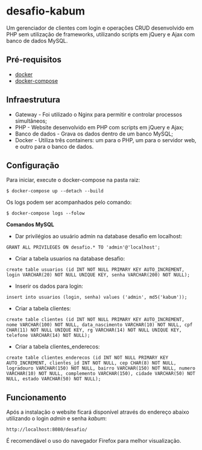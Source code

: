 # desafio-kabum

Um gerenciador de clientes com login e operações CRUD desenvolvido em PHP sem utilização de frameworks, utilizando scripts em jQuery e Ajax com banco de dados MySQL.

## Pré-requisitos

 - [docker](https://docs.docker.com/)
 - [docker-compose](https://docs.docker.com/compose/)

## Infraestrutura

 - Gateway - Foi utilizado o Nginx para permitir e controlar processos simultâneos;
 - PHP - Website desenvolvido em PHP com scripts em jQuery e Ajax;
 - Banco de dados - Grava os dados dentro de um banco MySQL;
 - Docker - Utiliza três containers: um para o PHP, um para o servidor web, e outro para o banco de dados.

## Configuração
Para iniciar, execute o docker-compose na pasta raiz:
```
$ docker-compose up --detach --build
```
Os logs podem ser acompanhados pelo comando:  
```
$ docker-compose logs --folow
```

**Comandos MySQL**

 - Dar privilégios ao usuário admin na database desafio em localhost:
```
GRANT ALL PRIVILEGES ON desafio.* TO 'admin'@'localhost';
```
 - Criar a tabela usuarios na database desafio:
``` 
create table usuarios (id INT NOT NULL PRIMARY KEY AUTO_INCREMENT, login VARCHAR(20) NOT NULL UNIQUE KEY, senha VARCHAR(200) NOT NULL);
```
 - Inserir os dados para login:
``` 
insert into usuarios (login, senha) values ('admin', md5('kabum'));
```
 - Criar a tabela clientes:
``` 
create table clientes (id INT NOT NULL PRIMARY KEY AUTO_INCREMENT, nome VARCHAR(100) NOT NULL, data_nascimento VARCHAR(10) NOT NULL, cpf CHAR(11) NOT NULL UNIQUE KEY, rg VARCHAR(14) NOT NULL UNIQUE KEY, telefone VARCHAR(14) NOT NULL);
```
 - Criar a tabela clientes_enderecos:
``` 
create table clientes_enderecos (id INT NOT NULL PRIMARY KEY AUTO_INCREMENT, clientes_id INT NOT NULL, cep CHAR(8) NOT NULL, logradouro VARCHAR(150) NOT NULL, bairro VARCHAR(150) NOT NULL, numero VARCHAR(10) NOT NULL, complemento VARCHAR(150), cidade VARCHAR(50) NOT NULL, estado VARCHAR(50) NOT NULL);
```

## Funcionamento

Após a instalação o website ficará disponível através do endereço abaixo utilizando o login *admin* e senha *kabum*:

``http://localhost:8080/desafio/``

É recomendável o uso do navegador Firefox para melhor visualização.
